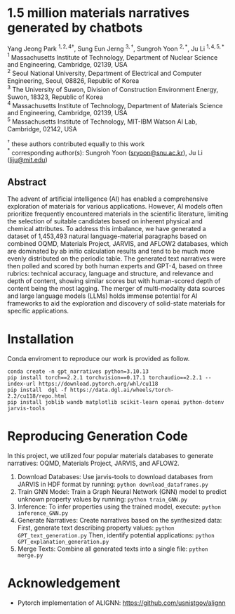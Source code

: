 # 1.5 million materials narratives generated by chatbots

Yang Jeong Park $^{1,2,4\dag}$, Sung Eun Jerng $^{3,\dag}$, Sungroh Yoon $^{2,*}$, Ju Li $^{1, 4, 5, *}$   
$^1$ Massachusetts Institute of Technology, Department of Nuclear Science and Engineering, Cambridge, 02139, USA   
$^2$ Seoul National University, Department of Electrical and Computer Engineering, Seoul, 08826, Republic of Korea   
$^3$ The University of Suwon, Division of Construction Environment Energy, Suwon, 18323, Republic of Korea   
$^4$ Massachusetts Institute of Technology, Department of Materials Science and Engineering, Cambridge, 02139, USA   
$^5$ Massachusetts Institute of Technology, MIT-IBM Watson AI Lab, Cambridge, 02142, USA

$^\dag$ these authors contributed equally to this work   
$^*$ corresponding author(s): Sungroh Yoon (sryoon@snu.ac.kr), Ju Li (liju@mit.edu)


## Abstract

The advent of artificial intelligence (AI) has enabled a comprehensive exploration of materials for various applications. However, AI models often prioritize frequently encountered materials in the scientific literature, limiting the selection of suitable candidates based on inherent physical and chemical attributes. To address this imbalance, we have generated a dataset of 1,453,493 natural language-material paragraphs based on combined OQMD, Materials Project, JARVIS, and AFLOW2 databases, which are dominated by ab initio calculation results and tend to be much more evenly distributed on the periodic table. The generated text narratives were then polled and scored by both human experts and GPT-4, based on three rubrics: technical accuracy, language and structure, and relevance and depth of content, showing similar scores but with human-scored depth of content being the most lagging.  The merger of multi-modality data sources and large language models (LLMs) holds immense potential for AI frameworks to aid the exploration and discovery of solid-state materials for specific applications.


# Installation

Conda enviroment to reproduce our work is provided as follow.
```
conda create -n gpt_narratives python=3.10.13
pip install torch==2.2.1 torchvision==0.17.1 torchaudio==2.2.1 --index-url https://download.pytorch.org/whl/cu118
pip install  dgl -f https://data.dgl.ai/wheels/torch-2.2/cu118/repo.html
pip install joblib wandb matplotlib scikit-learn openai python-dotenv jarvis-tools
```

# Reproducing Generation Code
In this project, we utilized four popular materials databases to generate narratives: OQMD, Materials Project, JARVIS, and AFLOW2.

1. Download Databases: Use jarvis-tools to download databases from JARVIS in HDF format by running:
```python download_dataframes.py```
2. Train GNN Model: Train a Graph Neural Network (GNN) model to predict unknown property values by running:
```python train_GNN.py```
3. Inference: To infer properties using the trained model, execute:
```python inference_GNN.py```
4. Generate Narratives: Create narratives based on the synthesized data:
First, generate text describing property values:
```python GPT_text_generation.py```
Then, identify potential applications:
```python GPT_explanation_generation.py```
5. Merge Texts: Combine all generated texts into a single file:
```python merge.py```


# Acknowledgement
- Pytorch implementation of ALIGNN: https://github.com/usnistgov/alignn
